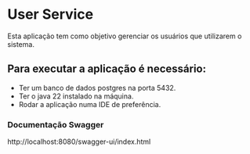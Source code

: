 # User Service

 Esta aplicação tem como objetivo gerenciar os usuários que utilizarem o sistema.

## Para executar a aplicação é necessário:

- Ter um banco de dados postgres na porta 5432.
- Ter o java 22 instalado na máquina.
- Rodar a aplicação numa IDE de preferência.

### Documentação Swagger

http://localhost:8080/swagger-ui/index.html
